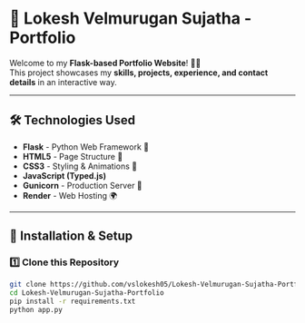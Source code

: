 # 🚀 Lokesh Velmurugan Sujatha - Portfolio

Welcome to my **Flask-based Portfolio Website**! 🎨🚀  
This project showcases my **skills, projects, experience, and contact details** in an interactive way.

---

## 🛠️ Technologies Used
- **Flask** - Python Web Framework 🐍
- **HTML5** - Page Structure 📄
- **CSS3** - Styling & Animations 🎨
- **JavaScript (Typed.js)**
- **Gunicorn** - Production Server 🚀
- **Render** - Web Hosting 🌍

---

## 🚀 Installation & Setup
### 1️⃣ Clone this Repository
```sh
git clone https://github.com/vslokesh05/Lokesh-Velmurugan-Sujatha-Portfolio.git
cd Lokesh-Velmurugan-Sujatha-Portfolio
pip install -r requirements.txt
python app.py
